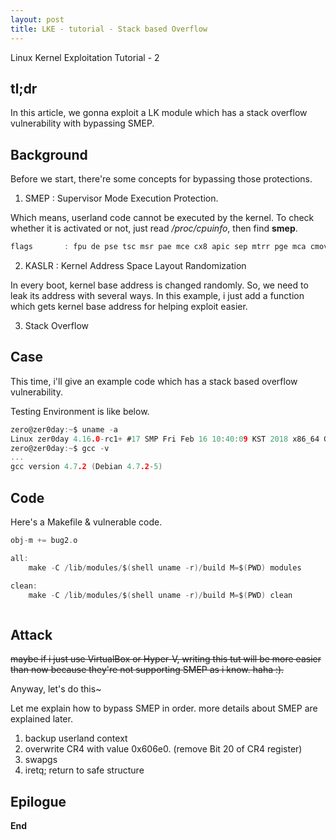 ```yaml
---
layout: post
title: LKE - tutorial - Stack based Overflow
---
```


Linux Kernel Exploitation Tutorial - 2


## tl;dr

In this article, we gonna exploit a LK module which has a stack overflow vulnerability with bypassing SMEP.

## Background

Before we start, there're some concepts for bypassing those protections.

1. SMEP : Supervisor Mode Execution Protection.

Which means, userland code cannot be executed by the kernel. To check whether it is activated or not, just read */proc/cpuinfo*, then find **smep**.

```c
flags		: fpu de pse tsc msr pae mce cx8 apic sep mtrr pge mca cmov pse36 clflush mmx fxsr sse sse2 syscall nx lm rep_good nopl cpuid pni vmx cx16 x2apic hypervisor lahf_lm pti tpr_shadow vnmi flexpriority ept vpid
```

2. KASLR : Kernel Address Space Layout Randomization

In every boot, kernel base address is changed randomly. So, we need to leak its address with several ways.
In this example, i just add a function which gets kernel base address for helping exploit easier.

3. Stack Overflow




## Case

This time, i'll give an example code which has a stack based overflow vulnerability.

Testing Environment is like below.

```c
zero@zer0day:~$ uname -a
Linux zer0day 4.16.0-rc1+ #17 SMP Fri Feb 16 10:40:09 KST 2018 x86_64 GNU/Linux
zero@zer0day:~$ gcc -v
...
gcc version 4.7.2 (Debian 4.7.2-5)
```

## Code

Here's a Makefile & vulnerable code.

```c
obj-m += bug2.o

all:
	make -C /lib/modules/$(shell uname -r)/build M=$(PWD) modules

clean:
	make -C /lib/modules/$(shell uname -r)/build M=$(PWD) clean
```

```c

```

## Attack

~~maybe if i just use VirtualBox or Hyper-V, writing this tut will be more easier than now because they're not supporting SMEP as i know. haha :).~~

Anyway, let's do this~

Let me explain how to bypass SMEP in order. more details about SMEP are explained later.

1. backup userland context
2. overwrite CR4 with value 0x606e0. (remove Bit 20 of CR4 register)
3. swapgs
4. iretq; return to safe structure

## Epilogue


**End**